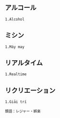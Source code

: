 ## アルコール
```
1.Alcohol
```

## ミシン 
```
1.Máy may
```

## リアルタイム
```
1.Realtime
```

## リクリエーション
```
1.Giải trí

類語：レジャー・娯楽
```

